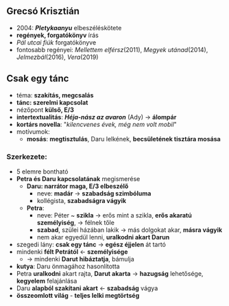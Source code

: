## Grecsó Krisztián
- 2004: ***Pletykaanyu*** elbeszéléskötete
- **regények, forgatókönyv** írás
- *Pál utcai fiúk* forgatókönyve
- fontosabb regényei: *Mellettem elférsz*(2011), *Megyek utánad*(2014), *Jelmezbál*(2016), *Vera*(2019)
## Csak egy tánc
- téma: **szakítás, megcsalás**
- **tánc: szerelmi kapcsolat**
- nézőpont **külső, E/3**
- **intertextualitás**: ***Héja-nász az avaron*** (Ady) -> **álompár**
- **kortárs novella**: "*kilencvenes évek, még nem volt mobil*"
- motívumok:
	- **mosás**: **megtisztulás**, Daru lelkének, **becsületének tisztára mosása**
### Szerkezete:
- 5 elemre bontható
- **Petra és Daru kapcsolatának** megismerése
	- **Daru: narrátor maga, E/3 elbeszélő**
		- neve: **madár** -> **szabadság szimbóluma**
		- kollégista, **szabadságra vágyik**
	- **Petra**:
		- neve: Péter ~ **szikla** -> erős mint a szikla, **erős akaratú személyiség**, -> félnek tőle
		- **szabad**, szülei házában lakik -> más dolgokat akar, **másra vágyik**
		- nem akar egyedül lenni, **uralkodni akart Darun**
- szegedi lány: **csak egy tánc** -> **egész éjjelen** át tartó
- mindenki **félt Petrától** <- **személyisége**
	- -> mindenki **Darut hibáztatja**, bámulja
- **kutya**: Daru önmagához hasonlította
- Petra **uralkodni** akart rajta, **Darut akarta** -> **hazugság** lehetősége, **kegyelem** felajánlása
- Daru **alapból szakítani akart** <- **szabadság** vágya
- **összeomlott világ** - **teljes lelki megtörtség**